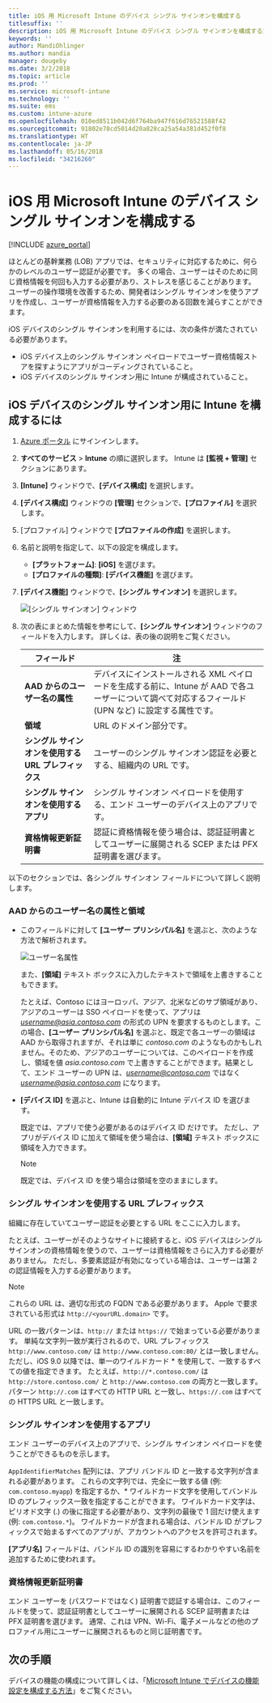 ```yaml
---
title: iOS 用 Microsoft Intune のデバイス シングル サインオンを構成する
titlesuffix: ''
description: iOS 用 Microsoft Intune のデバイス シングル サインオンを構成する方法について説明します。
keywords: ''
author: MandiOhlinger
ms.author: mandia
manager: dougeby
ms.date: 3/2/2018
ms.topic: article
ms.prod: ''
ms.service: microsoft-intune
ms.technology: ''
ms.suite: ems
ms.custom: intune-azure
ms.openlocfilehash: 010ed8511b042d6f764ba947f616d76521588f42
ms.sourcegitcommit: 91802e78cd5014d20a828ca25a54a381d452f0f8
ms.translationtype: HT
ms.contentlocale: ja-JP
ms.lasthandoff: 05/16/2018
ms.locfileid: "34216260"
---
```

# <a name="configure-microsoft-intune-for-ios-device-single-sign-on"></a>iOS 用 Microsoft Intune のデバイス シングル サインオンを構成する

[!INCLUDE [azure_portal](./includes/azure_portal.md)]

ほとんどの基幹業務 (LOB) アプリでは、セキュリティに対応するために、何らかのレベルのユーザー認証が必要です。 多くの場合、ユーザーはそのために同じ資格情報を何回も入力する必要があり、ストレスを感じることがあります。 ユーザーの操作環境を改善するため、開発者はシングル サインオンを使うアプリを作成し、ユーザーが資格情報を入力する必要のある回数を減らすことができます。

iOS デバイスのシングル サインオンを利用するには、次の条件が満たされている必要があります。

- iOS デバイス上のシングル サインオン ペイロードでユーザー資格情報ストアを探すようにアプリがコーディングされていること。
- iOS デバイスのシングル サインオン用に Intune が構成されていること。

## <a name="to-configure-intune-for-ios-device-single-sign-on"></a>iOS デバイスのシングル サインオン用に Intune を構成するには


1. [Azure ポータル](https://portal.azure.com) にサインインします。
2. **すべてのサービス** > **Intune** の順に選択します。 Intune は **[監視 + 管理]** セクションにあります。
3. **[Intune]** ウィンドウで、**[デバイス構成]** を選択します。
4. **[デバイス構成]** ウィンドウの **[管理]** セクションで、**[プロファイル]** を選択します。
5. [プロファイル] ウィンドウで **[プロファイルの作成]** を選択します。
6. 名前と説明を指定して、以下の設定を構成します。
   - **[プラットフォーム]**: **[iOS]** を選びます。
   - **[プロファイルの種類]**: **[デバイス機能]** を選びます。
7. **[デバイス機能]** ウィンドウで、**[シングル サインオン]** を選択します。

   ![[シングル サインオン] ウィンドウ](./media/sso-blade.png)

8. 次の表にまとめた情報を参考にして、**[シングル サインオン]** ウィンドウのフィールドを入力します。 詳しくは、表の後の説明をご覧ください。

   |フィールド  |注|
   |---------|---------|
   |**AAD からのユーザー名の属性**|デバイスにインストールされる XML ペイロードを生成する前に、Intune が AAD で各ユーザーについて調べて対応するフィールド (UPN など) に設定する属性です。|
   |**領域**|URL のドメイン部分です。|
   |**シングル サインオンを使用する URL プレフィックス**|ユーザーのシングル サインオン認証を必要とする、組織内の URL です。|
   |**シングル サインオンを使用するアプリ**|シングル サインオン ペイロードを使用する、エンド ユーザーのデバイス上のアプリです。|
   |**資格情報更新証明書**|認証に資格情報を使う場合は、認証証明書としてユーザーに展開される SCEP または PFX 証明書を選びます。|

以下のセクションでは、各シングル サインオン フィールドについて詳しく説明します。

### <a name="username-attribute-from-aad-and-realm"></a>AAD からのユーザー名の属性と領域

- このフィールドに対して **[ユーザー プリンシパル名]** を選ぶと、次のような方法で解析されます。

   ![ユーザー名属性](media/User-name-attribute.png)

   また、**[領域]** テキスト ボックスに入力したテキストで領域を上書きすることもできます。

   たとえば、Contoso にはヨーロッパ、アジア、北米などのサブ領域があり、 アジアのユーザーは SSO ペイロードを使って、アプリは *username@asia.contoso.com* の形式の UPN を要求するものとします。この場合、**[ユーザー プリンシパル名]** を選ぶと、既定で各ユーザーの領域は AAD から取得されますが、それは単に *contoso.com* のようなものかもしれません。そのため、アジアのユーザーについては、このペイロードを作成し、領域を値 *asia.contoso.com* で上書きすることができます。結果として、エンド ユーザーの UPN は、*username@contoso.com* ではなく *username@asia.contoso.com* になります。

- **[デバイス ID]** を選ぶと、Intune は自動的に Intune デバイス ID を選びます。

   既定では、アプリで使う必要があるのはデバイス ID だけです。 ただし、アプリがデバイス ID に加えて領域を使う場合は、**[領域]** テキスト ボックスに領域を入力できます。

   > [!NOTE]
   > 既定では、デバイス ID を使う場合は領域を空のままにします。

### <a name="url-prefixes-that-will-use-single-sign-on"></a>シングル サインオンを使用する URL プレフィックス

組織に存在していてユーザー認証を必要とする URL をここに入力します。

たとえば、ユーザーがそのようなサイトに接続すると、iOS デバイスはシングル サインオンの資格情報を使うので、ユーザーは資格情報をさらに入力する必要がありません。 ただし、多要素認証が有効になっている場合は、ユーザーは第 2 の認証情報を入力する必要があります。

> [!NOTE]
> これらの URL は、適切な形式の FQDN である必要があります。 Apple で要求されている形式は `http://<yourURL.domain>` です。

URL の一致パターンは、`http://` または `https://` で始まっている必要があります。 単純な文字列一致が実行されるので、URL プレフィックス `http://www.contoso.com/` は `http://www.contoso.com:80/` とは一致しません。 ただし、iOS 9.0 以降では、単一のワイルドカード \* を使用して、一致するすべての値を指定できます。 たとえば、`http://*.contoso.com/` は `http://store.contoso.com/` と `http://www.contoso.com` の両方と一致します。
パターン `http://.com` はすべての HTTP URL と一致し、`https://.com` はすべての HTTPS URL と一致します。

### <a name="apps-that-will-use-single-sign-on"></a>シングル サインオンを使用するアプリ

エンド ユーザーのデバイス上のアプリで、シングル サインオン ペイロードを使うことができるものを示します。

`AppIdentifierMatches` 配列には、アプリ バンドル ID と一致する文字列が含まれる必要があります。 これらの文字列では、完全に一致する値 (例: `com.contoso.myapp`) を指定するか、\* ワイルドカード文字を使用してバンドル ID のプレフィックス一致を指定することができます。 ワイルドカード文字は、ピリオド文字 (.) の後に指定する必要があり、文字列の最後で 1 回だけ使えます (例: `com.contoso.*`)。 ワイルドカードが含まれる場合は、バンドル ID がプレフィックスで始まるすべてのアプリが、アカウントへのアクセスを許可されます。

**[アプリ名]** フィールドは、バンドル ID の識別を容易にするわかりやすい名前を追加するために使われます。

### <a name="credential-renewal-certificate"></a>資格情報更新証明書

エンド ユーザーを (パスワードではなく) 証明書で認証する場合は、このフィールドを使って、認証証明書としてユーザーに展開される SCEP 証明書または PFX 証明書を選びます。 通常、これは VPN、Wi-Fi、電子メールなどの他のプロファイル用にユーザーに展開されるものと同じ証明書です。

## <a name="next-steps"></a>次の手順

デバイスの機能の構成について詳しくは、「[Microsoft Intune でデバイスの機能設定を構成する方法](device-features-configure.md)」をご覧ください。
